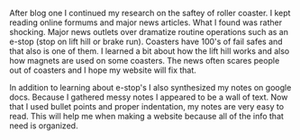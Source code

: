 After blog one I continued my research on the saftey of roller coaster. I kept reading online formums and major news articles. What I found was rather shocking. Major news outlets over dramatize routine operations such as an e-stop (stop on lift hill or brake run). Coasters have 100's of fail safes and that also is one of them. I learned a bit about how the lift hill works and also how magnets are used on some coasters. The news often scares people out of coasters and I hope my website will fix that. 

In addition to learning about e-stop's I also synthesized my notes on google docs. Because I gathered messy notes I appeared to be a wall of text. Now that I used bullet points and proper indentation, my notes are very easy to read. This will help me when making a website because all of the info that need is organized. 
